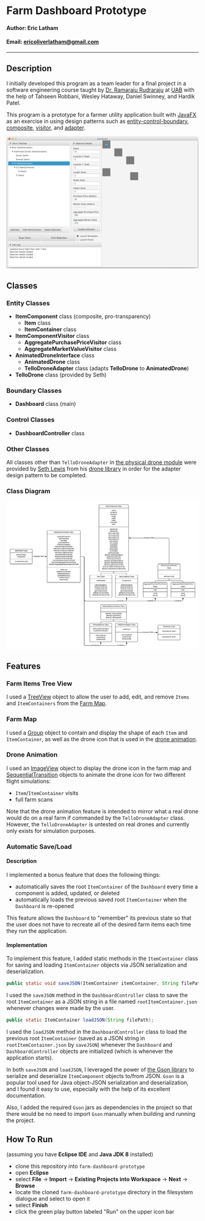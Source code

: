 # Farm Dashboard Prototype

#### Author: Eric Latham

#### Email: ericoliverlatham@gmail.com

---

## Description

I initially developed this program as a team leader for a final project in a software engineering course taught by [Dr. Ramaraju Rudraraju](https://www.linkedin.com/in/ramarajur/) at [UAB](https://www.uab.edu/) with the help of Tahseen Robbani, Wesley Hataway, Daniel Swinney, and Hardik Patel.

This program is a prototype for a farmer utility application built with [JavaFX](https://docs.oracle.com/javase/8/javase-clienttechnologies.htm) as an exercise in using design patterns such as [entity-control-boundary](https://en.wikipedia.org/wiki/Entity-control-boundary), [composite](https://en.wikipedia.org/wiki/Composite_pattern), [visitor](https://en.wikipedia.org/wiki/Visitor_pattern), and [adapter](https://en.wikipedia.org/wiki/Adapter_pattern).

![screenshot](img/screenshot.png)

## Classes

### Entity Classes

- **ItemComponent** class (composite, pro-transparency)
  - **Item** class
  - **ItemContainer** class
- **ItemComponentVisitor** class
  - **AggregatePurchasePriceVisitor** class
  - **AggregateMarketValueVisitor** class
- **AnimatedDroneInterface** class
  - **AnimatedDrone** class
  - **TelloDroneAdapter** class (adapts **TelloDrone** to **AnimatedDrone**)
- **TelloDrone** class (provided by Seth)

### Boundary Classes

- **Dashboard** class (main)

### Control Classes

- **DashboardController** class

### Other Classes

All classes other than `TelloDroneAdapter` in [the physical drone module](src/entity/adapter/physical) were provided by [Seth Lewis](https://gitlab.cs.uab.edu/jesusaur) from his [drone library](https://gitlab.cs.uab.edu/jesusaur/CS420_520_Drone_Library) in order for the adapter design pattern to be completed.

### Class Diagram

![Class Diagram](img/class_diagram.png)

## Features

### Farm Items Tree View

I used a [TreeView](https://docs.oracle.com/javase/8/javafx/api/javafx/scene/control/TreeView.html) object to allow the user to add, edit, and remove `Items` and `ItemContainers` from the [Farm Map](#farm-map).

### Farm Map

I used a [Group](https://docs.oracle.com/javase/8/javafx/api/javafx/scene/Group.html) object to contain and display the shape of each `Item` and `ItemContainer`, as well as the drone icon that is used in the [drone animation](#drone-animation).

### Drone Animation

I used an [ImageView](https://docs.oracle.com/javase/8/javafx/api/javafx/scene/image/ImageView.html) object to display the drone icon in the farm map and [SequentialTransition](https://docs.oracle.com/javase/8/javafx/api/javafx/animation/SequentialTransition.html) objects to animate the drone icon for two different flight simulations:

- `Item`/`ItemContainer` visits
- full farm scans

Note that the drone animation feature is intended to mirror what a real drone would do on a real farm if commanded by the `TelloDroneAdapter` class. However, the `TelloDroneAdapter` is untested on real drones and currently only exists for simulation purposes.

### Automatic Save/Load

#### Description

I implemented a bonus feature that does the following things:

- automatically saves the root `ItemContainer` of the `Dashboard` every time a component is added, updated, or deleted
- automatically loads the previous saved root `ItemContainer` when the `Dashboard` is re-opened

This feature allows the `Dashboard` to "remember" its previous state so that the user does not have to recreate all of the desired farm items each time they run the application.

#### Implementation

To implement this feature, I added static methods in the `ItemContainer` class for saving and loading `ItemContainer` objects via JSON serialization and deserialization.

```java
public static void saveJSON(ItemContainer itemContainer, String filePath);
```

I used the `saveJSON` method in the `DashboardController` class to save the root `ItemContainer` as a JSON string in a file named `rootItemContainer.json` whenever changes were made by the user.

```java
public static ItemContainer loadJSON(String filePath);
```

I used the `loadJSON` method in the `DashboardController` class to load the previous root `ItemContainer` (saved as a JSON string in `rootItemContainer.json` by `saveJSON`) whenever the `Dashboard` and `DashboardController` objects are initialized (which is whenever the application starts).

In both `saveJSON` and `loadJSON`, I leveraged the power of [the Gson library](https://github.com/google/gson) to serialize and deserialize `ItemComponent` objects to/from JSON. `Gson` is a popular tool used for Java object-JSON serialization and deserialization, and I found it easy to use, especially with the help of its excellent documentation.

Also, I added the required `Gson` jars as dependencies in the project so that there would be no need to import `Gson` manually when building and running the project.

## How To Run

(assuming you have **Eclipse IDE** and **Java JDK 8** installed)

- clone this repository into `farm-dashboard-prototype`
- open **Eclipse**
- select **File** -> **Import** -> **Existing Projects into Workspace** -> **Next** -> **Browse**
- locate the cloned `farm-dashboard-prototype` directory in the filesystem dialogue and select to open it
- select **Finish**
- click the green play button labeled "Run" on the upper icon bar
